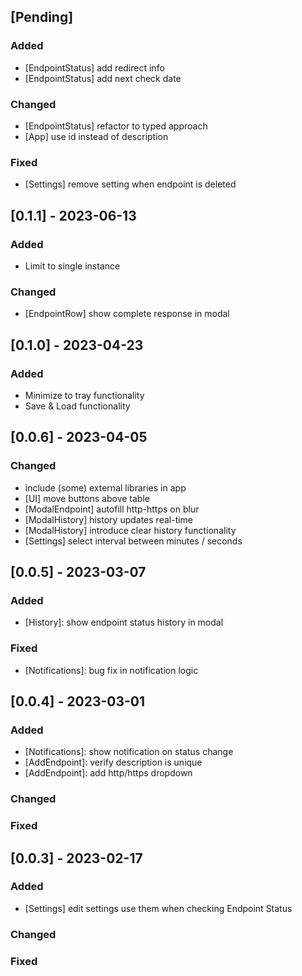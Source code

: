 ## [Pending]
### Added
- [EndpointStatus] add redirect info
- [EndpointStatus] add next check date

### Changed
- [EndpointStatus] refactor to typed approach
- [App] use id instead of description

### Fixed
- [Settings] remove setting when endpoint is deleted


## [0.1.1] - 2023-06-13
### Added
- Limit to single instance

### Changed
- [EndpointRow] show complete response in modal

## [0.1.0] - 2023-04-23
### Added
- Minimize to tray functionality
- Save & Load functionality

## [0.0.6] - 2023-04-05
### Changed
- include (some) external libraries in app
- [UI] move buttons above table
- [ModalEndpoint] autofill http-https on blur
- [ModalHistory] history updates real-time
- [ModalHistory] introduce clear history functionality
- [Settings] select interval between minutes / seconds

## [0.0.5] - 2023-03-07
### Added
- [History]: show endpoint status history in modal
 
### Fixed
- [Notifications]: bug fix in notification logic

## [0.0.4] - 2023-03-01
### Added
- [Notifications]: show notification on status change
- [AddEndpoint]: verify description is unique
- [AddEndpoint]: add http/https dropdown
 
### Changed
 
### Fixed

## [0.0.3] - 2023-02-17

### Added
- [Settings] edit settings use them when checking Endpoint Status
 
### Changed
 
### Fixed